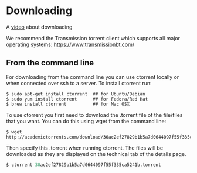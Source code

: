 # Downloading

A [video](https://www.youtube.com/embed/mgONKmc52iI) about downloading


We recommend the Transmission torrent client which supports all major operating systems: https://www.transmissionbt.com/


## From the command line

For downloading from the command line you can use ctorrent locally or when connected over ssh to a server.
To install ctorrent run:

```
$ sudo apt-get install ctorrent  ## for Ubuntu/Debian
$ sudo yum install ctorrent      ## for Fedora/Red Hat
$ brew install ctorrent          ## for Mac OSX
```

To use ctorrent you first need to download the .torrent file of the file/files that you want.
You can do this using wget from the command line:

```
$ wget http://academictorrents.com/download/30ac2ef27829b1b5a7d0644097f55f335ca5241b.torrent
```

Then specify this .torrent when running ctorrent.
The files will be downloaded as they are displayed on the technical tab of the details page.

```s
$ ctorrent 30ac2ef27829b1b5a7d0644097f55f335ca5241b.torrent
```
